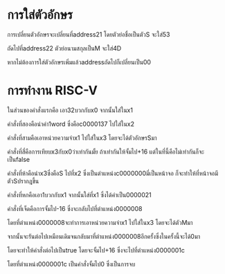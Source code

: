 # การใส่ตัวอักษร


การเปลี่ยนตัวอักษรจะเปลี่ยนที่address21 โดยตัวย่อชื่อเป็นตัวS จะใส่53


ถัดไปที่address22 ตัวย่อนามสกุลเป็นM จะใส่4D 


หากไม่ต้องการใส่ตัวอักษรเพิ่มแล้วaddressถัดไปก็เปลี่ยนเป็น00


# การทำงาน RISC-V


ในส่วนของคำสั่งแรกคือ เอา32บวกกับx0 จากนั้นใส่ในx1


คำสั่งที่สองคือนำค่า1word ซึ่งคือc0000137 ไปใส่ในx2


คำสั่งที่สามคือเอาหน่วยความจำx1 ไปใส่ในx3 โดยจะได้ตัวอักษรSมา


คำสั่งที่สี่คือการเทียบx3กับx0ว่าเท่ากันมั้ย ถ้าเท่ากันให้จั้มไป+16 แต่ในที่นี้คือไม่เท่ากันก็จะเป็นfalse


คำสั่งที่ห้าคือนำx3ซึ่งคือS ไปที่x2 ซึ่งเป็นตำแหน่งc0000000มี่เป็นหน้าจอ ก็จะทำให้ที่หน้าจอมีตัวSปรากฎขึ้น


คำสั่งที่หกคือเอา1บวกกับx1 จากนั้นใส่ที่x1 ซึ่งได้ค่าเป็น0000021


คำสั่งที่เจ็ดคือการจั้มไป-16 ซึ่งจะกลับไปที่ตำแหน่ง0000008


โดยที่ตำแหน่ง0000008จะทำการเอาหน่วยความจำx1 ไปใส่ในx3 โดยจะได้ตัวMมา


จากนั้นจะรันต่อไปเหมือนเดิมจนกลับมาที่ตำแหน่ง0000008อีกครั้งซึ่งในครั้งนี้จะได้0มา


โดยจะทำให้คำสั่งต่อไปเป็นtrue โดยจะจั้มไป+16 ซึ่งจะไปที่ตำแหน่ง0000001c


โดยที่ตำแหน่ง0000001c เป็นคำสั่งจั้มไป0 ซึ่งเป็นการจบ
